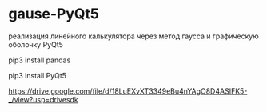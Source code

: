 # gause-PyQt5
реализация линейного калькулятора через метод гаусса и графическую оболочку PyQt5


pip3 install pandas

pip3 install PyQt5

https://drive.google.com/file/d/18LuEXvXT3349eBu4nYAgO8D4ASIFK5-_/view?usp=drivesdk
